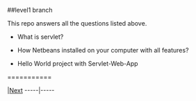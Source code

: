 ##level1 branch

This repo answers all the questions listed above.

 - What is servlet?

 - How Netbeans installed on your computer with all features?

 - Hello World project with Servlet-Web-App
 

===========

|[Next](https://github.com/okulbilisim/Java-Servlet/tree/level2)
-----|-----
